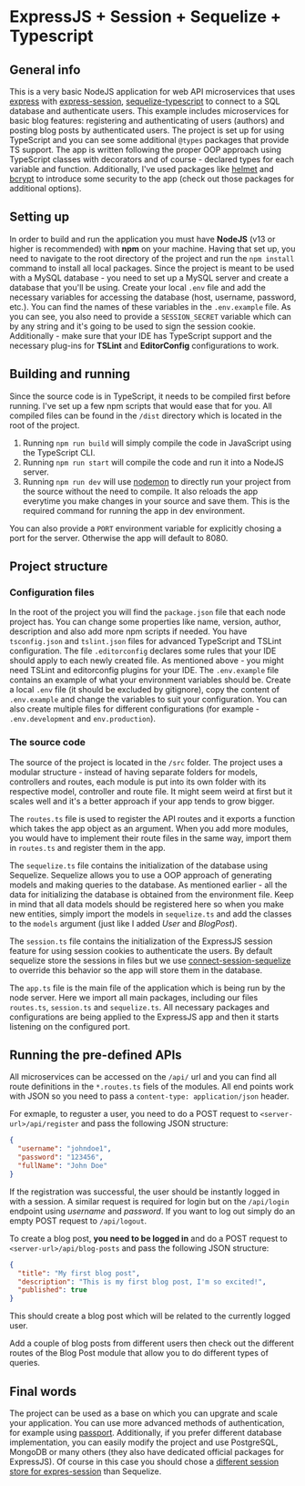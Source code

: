 # ExpressJS + Session + Sequelize + Typescript

## General info
This is a very basic NodeJS application for web API microservices that uses [express](https://github.com/expressjs/express) with [express-session](https://github.com/expressjs/session), [sequelize-typescript](https://github.com/RobinBuschmann/sequelize-typescript) to connect to a SQL database and authenticate users. This example includes microservices for basic blog features: registering and authenticating of users (authors) and posting blog posts by authenticated users. The project is set up for using TypeScript and you can see some additional `@types` packages that provide TS support. The app is written following the proper OOP approach using TypeScript classes with decorators and of course - declared types for each variable and function. Additionally, I've used packages like [helmet](https://helmetjs.github.io/) and [bcrypt](https://github.com/kelektiv/node.bcrypt.js) to introduce some security to the app (check out those packages for additional options).

## Setting up
In order to build and run the application you must have **NodeJS** (v13 or higher is recommended) with **npm** on your machine. Having that set up, you need to navigate to the root directory of the project and run the `npm install` command to install all local packages. Since the project is meant to be used with a MySQL database - you need to set up a MySQL server and create a database that you'll be using. Create your local `.env` file and add the necessary variables for accessing the database (host, username, password, etc.). You can find the names of these variables in the `.env.example` file. As you can see, you also need to provide a `SESSION_SECRET` variable which can by any string and it's going to be used to sign the session cookie.
Additionally - make sure that your IDE has TypeScript support and the necessary plug-ins for **TSLint** and **EditorConfig** configurations to work.

## Building and running
Since the source code is in TypeScript, it needs to be compiled first before running. I've set up a few npm scripts that would ease that for you. All compiled files can be found in the `/dist` directory which is located in the root of the project.
1. Running `npm run build` will simply compile the code in JavaScript using the TypeScript CLI.
2. Running `npm run start` will compile the code and run it into a NodeJS server.
3. Running `npm run dev` will use [nodemon](https://nodemon.io/) to directly run your project from the source without the need to compile. It also reloads the app everytime you make changes in your source and save them. This is the required command for running the app in dev environment.

You can also provide a `PORT` environment variable for explicitly chosing a port for the server. Otherwise the app will default to 8080.

## Project structure
### Configuration files
In the root of the project you will find the `package.json` file that each node project has. You can change some properties like name, version, author, description and also add more npm scripts if needed. You have `tsconfig.json` and `tslint.json` files for advanced TypeScript and TSLint configuration. The file `.editorconfig` declares some rules that your IDE should apply to each newly created file. As mentioned above - you might need TSLint and editorconfig plugins for your IDE. The `.env.example` file contains an example of what your environment variables should be. Create a local `.env` file (it should be excluded by gitignore), copy the content of `.env.example` and change the variables to suit your configuration. You can also create multiple files for different configurations (for example - `.env.development` and `env.production`).

### The source code
The source of the project is located in the `/src` folder. The project uses a modular structure - instead of having separate folders for models, controllers and routes, each module is put into its own folder with its respective model, controller and route file. It might seem weird at first but it scales well and it's a better approach if your app tends to grow bigger.

The `routes.ts` file is used to register the API routes and it exports a function which takes the app object as an argument. When you add more modules, you would have to implement their route files in the same way, import them in `routes.ts` and register them in the app.

The `sequelize.ts` file contains the initialization of the database using Sequelize. Sequelize allows you to use a OOP approach of generating models and making queries to the database. As mentioned earlier - all the data for initializing the database is obtained from the environment file. Keep in mind that all data models should be registered here so when you make new entities, simply import the models in `sequelize.ts` and add the classes to the `models` argument (just like I added *User* and *BlogPost*).

The `session.ts` file contains the initialization of the ExpressJS session feature for using session cookies to authenticate the users. By default sequelize store the sessions in files but we use [connect-session-sequelize](https://github.com/mweibel/connect-session-sequelize) to override this behavior so the app will store them in the database.

The `app.ts` file is the main file of the application which is being run by the node server. Here we import all main packages, including our files `routes.ts`, `session.ts` and `sequelize.ts`. All necessary packages and configurations are being applied to the ExpressJS app and then it starts listening on the configured port.

## Running the pre-defined APIs
All microservices can be accessed on the `/api/` url and you can find all route definitions in the `*.routes.ts` fiels of the modules. All end points work with JSON so you need to pass a `content-type: application/json` header.

For exmaple, to reguster a user, you need to do a POST request to `<server-url>/api/register` and pass the following JSON structure:
```json
{
  "username": "johndoe1",
  "password": "123456",
  "fullName": "John Doe"
}
```
If the registration was successful, the user should be instantly logged in with a session. A similar request is required for login but on the `/api/login` endpoint using *username* and *password*. If you want to log out simply do an empty POST request to `/api/logout`.

To create a blog post, **you need to be logged in** and do a POST request to `<server-url>/api/blog-posts` and pass the following JSON structure:
```json
{
  "title": "My first blog post",
  "description": "This is my first blog post, I'm so excited!",
  "published": true
}
```
This should create a blog post which will be related to the currently logged user.

Add a couple of blog posts from different users then check out the different routes of the Blog Post module that allow you to do different types of queries.

## Final words
The project can be used as a base on which you can upgrate and scale your application. You can use more advanced methods of authentication, for example using [passport](http://www.passportjs.org/). Additionally, if you prefer different database implementation, you can easily modify the project and use PostgreSQL, MongoDB or many others (they also have dedicated official packages for ExpressJS). Of course in this case you should chose a [different session store for expres-session](https://github.com/expressjs/session#compatible-session-stores) than Sequelize.
